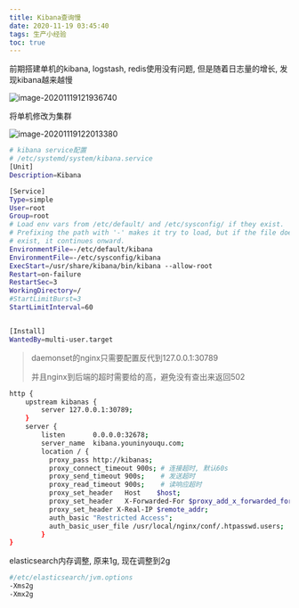 ```yaml
---
title: Kibana查询慢
date: 2020-11-19 03:45:40
tags: 生产小经验
toc: true
---
```




前期搭建单机的kibana, logstash, redis使用没有问题, 但是随着日志量的增长, 发现kibana越来越慢

![image-20201119121936740](http://myapp.img.mykernel.cn/image-20201119121936740.png)



将单机修改为集群

![image-20201119122013380](http://myapp.img.mykernel.cn/image-20201119122013380.png)

```bash
# kibana service配置
# /etc/systemd/system/kibana.service
[Unit]
Description=Kibana

[Service]
Type=simple
User=root
Group=root
# Load env vars from /etc/default/ and /etc/sysconfig/ if they exist.
# Prefixing the path with '-' makes it try to load, but if the file doesn't
# exist, it continues onward.
EnvironmentFile=-/etc/default/kibana
EnvironmentFile=-/etc/sysconfig/kibana
ExecStart=/usr/share/kibana/bin/kibana --allow-root
Restart=on-failure
RestartSec=3
WorkingDirectory=/
#StartLimitBurst=3
StartLimitInterval=60


[Install]
WantedBy=multi-user.target
```



> daemonset的nginx只需要配置反代到127.0.0.1:30789
>
> 并且nginx到后端的超时需要给的高，避免没有查出来返回502

```bash
http {
	upstream kibanas {
        server 127.0.0.1:30789;
    }
    server {
        listen       0.0.0.0:32678;
        server_name  kibana.youninyouqu.com;
        location / {
          proxy_pass http://kibanas;
          proxy_connect_timeout 900s; # 连接超时, 默认60s
          proxy_send_timeout 900s;    # 发送超时
          proxy_read_timeout 900s;    # 读响应超时
          proxy_set_header   Host    $host;
          proxy_set_header   X-Forwarded-For $proxy_add_x_forwarded_for;
          proxy_set_header X-Real-IP $remote_addr;
          auth_basic "Restricted Access";
          auth_basic_user_file /usr/local/nginx/conf/.htpasswd.users;
        }
}

```





elasticsearch内存调整, 原来1g, 现在调整到2g

```bash
#/etc/elasticsearch/jvm.options
-Xms2g
-Xmx2g
```


